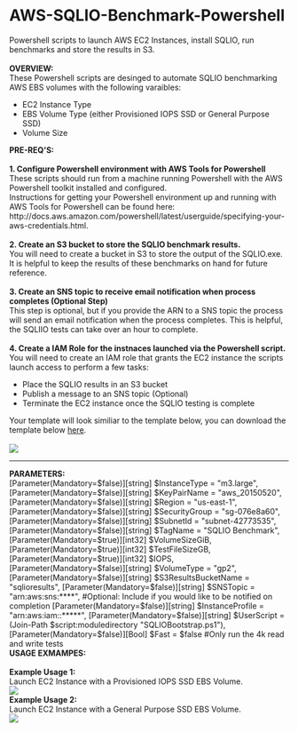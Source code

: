 # AWS-SQLIO-Benchmark-Powershell
Powershell scripts to launch AWS EC2 Instances, install SQLIO, run benchmarks and store the results in S3.
<br>
<br>
<b>OVERVIEW:</b>
<br>
These Powershell scripts are desinged to automate SQLIO benchmarking AWS EBS volumes with the following varaibles:
<ul>
<li> EC2 Instance Type
<li> EBS Volume Type (either Provisioned IOPS SSD or General Purpose SSD)
<li> Volume Size
</ul>
<b>PRE-REQ'S:</b>
<br>
<br>
<b>1. Configure Powershell environment with AWS Tools for Powershell</b>
These scripts should run from a machine running Powershell with the AWS Powershell toolkit installed and configured. <br>
Instructions for getting your Powershell environment up and running with AWS Tools for Powershell can be found here: http://docs.aws.amazon.com/powershell/latest/userguide/specifying-your-aws-credentials.html.
<br>
<br>
<b>2. Create an S3 bucket to store the SQLIO benchmark results.</b>
<br>
You will need to create a bucket in S3 to store the output of the SQLIO.exe. It is helpful to keep the results of these benchmarks on hand for future reference.
<br>
<br>
<b>3. Create an SNS topic to receive email notification when process completes (Optional Step)</b>
<br>
This step is optional, but if you provide the ARN to a SNS topic the process will send an email notification when the process completes. This is helpful, the SQLIIO tests can take over an hour to complete.
<br>
<br>
<b>4. Create a IAM Role for the instnaces launched via the Powershell script.</b>
<br>
You will need to create an IAM role that grants the EC2 instance the scripts launch access to perform a few tasks:
<ul>
<li>Place the SQLIO results in an S3 bucket
<li>Publish a message to an SNS topic (Optional)
<li>Terminate the EC2 instance once the SQLIO testing is complete
</ul>
Your template will look similiar to the template below, you can download the template below <a href="https://s3.amazonaws.com/russell.day/SQLIO_EC2Instance_Policy.xml" target="_blank">here</a>.
<br>
<br>
<img src="https://s3.amazonaws.com/russell.day/SQLIO_EC2_POLICY.png">
<br>
<hr>
<b>PARAMETERS:</b>
<br>
  [Parameter(Mandatory=$false)][string] $InstanceType = "m3.large",
  [Parameter(Mandatory=$false)][string] $KeyPairName = "aws_20150520",
  [Parameter(Mandatory=$false)][string] $Region = "us-east-1",	
	[Parameter(Mandatory=$false)][string] $SecurityGroup = "sg-076e8a60",
	[Parameter(Mandatory=$false)][string] $SubnetId = "subnet-42773535",
	[Parameter(Mandatory=$false)][string] $TagName = "SQLIO Benchmark",
	[Parameter(Mandatory=$true)][int32] $VolumeSizeGiB, 
	[Parameter(Mandatory=$true)][int32] $TestFileSizeGB, 
	[Parameter(Mandatory=$true)][int32] $IOPS, 	
	[Parameter(Mandatory=$false)][string] $VolumeType = "gp2",
	[Parameter(Mandatory=$false)][string] $S3ResultsBucketName = "sqlioresults",
	[Parameter(Mandatory=$false)][string] $SNSTopic = "arn:aws:sns:****", #Optional: Include if you would like to be notified on completion
	[Parameter(Mandatory=$false)][string] $InstanceProfile = "arn:aws:iam::*****",
  [Parameter(Mandatory=$false)][string] $UserScript = (Join-Path $script:moduledirectory "SQLIOBootstrap.ps1"),
	[Parameter(Mandatory=$false)][Bool] $Fast = $false #Only run the 4k read and write tests
<br>
<b>USAGE EXMAMPES:</b>
<br>
<br>
<b>Example Usage 1:</b> 
<br>
Launch EC2 Instance with a Provisioned IOPS SSD EBS Volume.
<br>
<img src="https://s3.amazonaws.com/russell.day/SQLIOBenchmark_Example_Usage_IOPS_v2.png">
<br>
<b>Example Usage 2:</b> 
<br>
Launch EC2 Instance with a General Purpose SSD EBS Volume.
<br>
<img src="https://s3.amazonaws.com/russell.day/SQLIOBenchmark_Example_Usage_GP2.png">
